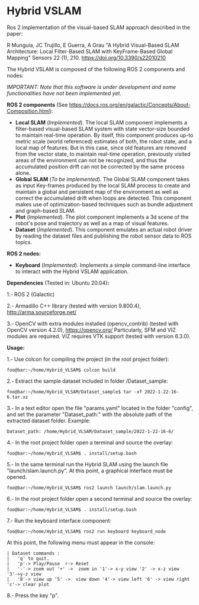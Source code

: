 
# Hybrid VSLAM

Ros 2 implementation of the visual-based SLAM approach described in the paper:

R Munguia, JC Trujillo, E Guerra, A Grau "A Hybrid Visual-Based SLAM Architecture: Local Filter-Based SLAM with KeyFrame-Based Global Mapping" Sensors 22 (1), 210. https://doi.org/10.3390/s22010210

The Hybrid VSLAM is composed of the following ROS 2 components and nodes:

*IMPORTANT: Note that this software is under development and some functionalities have not been implemented yet.*  

**ROS 2 components** (See https://docs.ros.org/en/galactic/Concepts/About-Composition.html):

-  **Local SLAM** (*Implemented*). The local SLAM component implements a filter-based visual-based SLAM system with state vector-size bounded to maintain real-time operation. By itself, this component produces up-to metric scale (world referenced) estimates of both, the robot state, and a local map of features. But in this case, since old features are removed from the vector state, to maintain real-time operation, previously visited areas of the environment can not be recognized, and thus the accumulated position drift can not be corrected by the same process alone.
- **Global SLAM** (*To be implemented*). The Global SLAM component takes as input  Key-frames produced by the local SLAM process to create and maintain a global and persistent map of the environment as well as correct the accumulated drift when loops are detected. This component makes use of optimization-based techniques such as bundle adjustment and graph-based SLAM.
- **Plot** (*Implemented*). The plot component implements a 3d scene of the robot's pose and trajectory as well as a map of visual features.
- **Dataset** (*Implemented*). This component emulates an actual robot driver by reading the dataset files and publishing the robot sensor data to ROS topics.

**ROS 2 nodes:**

- **Keyboard** (*Implemented*). Implements a simple command-line interface to interact with the Hybrid VSLAM application.


**Dependencies** (Tested in: Ubuntu 20.04)**:**

1.- ROS 2 (Galactic)

2.- Armadillo C++ library (tested with version 9.800.4), http://arma.sourceforge.net/

3.- OpenCV with extra modules installed (opencv_contrib) (tested with OpenCV version 4.2.0), https://opencv.org/ Particularly, SFM and VIZ modules are required. VIZ requires VTK support (tested with version 6.3.0).

**Usage:**

1.- Use colcon for compiling the project  (in the root project folder):  
```
foo@bar:~/home/Hybrid_VLSAM$ colcon build
```
2.- Extract the sample dataset included in folder /Dataset_sample:
```
foo@bar:~/home/Hybrid_VLSAM/Dataset_sample$ tar -xf 2022-1-22-16-6.tar.xz
 ```
 3.- In a text editor open the file "params.yaml" located in the folder "config", and set the parameter "Dataset_path:" with the absolute path of the extracted dataset folder. Example:
 ```
 Dataset_path: /home/Hybrid_VLSAM/Dataset_sample/2022-1-22-16-6/
``` 
4.-  In the root project folder open a terminal and source the overlay:
```
foo@bar:~/home/Hybrid_VLSAM$ . install/setup.bash
```
5.- In the same terminal run the Hybrid SLAM using the launch file "launch/slam.launch.py". At this point, a graphical interface must be opened.
```
foo@bar:~/home/Hybrid_VLSAM$ ros2 launch launch/slam.launch.py
```
6.- In the root project folder open a second terminal and source the overlay: 
```
foo@bar:~/home/Hybrid_VLSAM$ . install/setup.bash
```
7.- Run the keyboard interface component:
```
foo@bar:~/home/Hybrid_VLSAM$ ros2 run keyboard keyboard_node
```
At this point, the following menu must appear in the console:
```
| Dataset commands :
|   'q' to quit.
|   'p'-> Play/Pause  r-> Reset
|   '-'-> zoom out '+' ->  zoom in '1'-> x-y view '2' -> x-z view  '3'->y-z view
|   '8'-> view up '5' ->  view down '4'-> view left '6' -> view right  'c'-> clear plot
```
8.- Press the key "p".